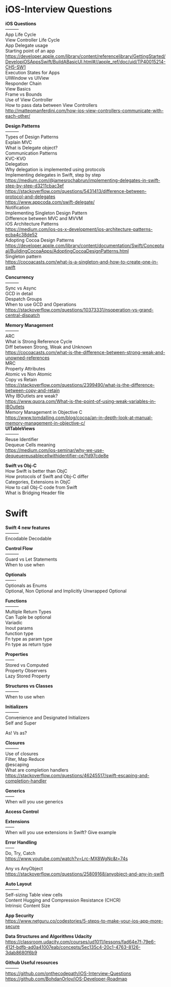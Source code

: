 # iOS-Interview Questions

<b>iOS Questions</b> <br />
——— <br />
App Life Cycle <br />
View Controller Life Cycle <br />
App Delegate usage <br />
Starting point of an app <br />
https://developer.apple.com/library/content/referencelibrary/GettingStarted/DevelopiOSAppsSwift/BuildABasicUI.html#//apple_ref/doc/uid/TP40015214-CH5-SW1 <br />
Execution States for Apps <br />
UIWindow vs UIView <br />
Responder Chain <br />
View Basics <br />
Frame vs Bounds <br />
Use of View Controller <br />
How to pass data between View Controllers <br />
http://matteomanferdini.com/how-ios-view-controllers-communicate-with-each-other/

<b>Design Patterns</b> <br />
——— <br />
Types of Design Patterns <br />
Explain MVC <br />
What is Delegate object? <br />
Communication Patterns <br />
KVC-KVO <br />
Delegation <br />
Why delegation is implemented using protocols <br />
Implementing delegates in Swift, step by step <br />
https://medium.com/@jamesrochabrun/implementing-delegates-in-swift-step-by-step-d3211cbac3ef <br />
https://stackoverflow.com/questions/5431413/difference-between-protocol-and-delegates <br />
https://www.appcoda.com/swift-delegate/ <br />
Notification <br />
Implementing Singleton Design Pattern<br />
Difference between MVC and MVVM<br />
iOS Architecture Patterns <br />
https://medium.com/ios-os-x-development/ios-architecture-patterns-ecba4c38de52<br />
Adopting Cocoa Design Patterns <br />
https://developer.apple.com/library/content/documentation/Swift/Conceptual/BuildingCocoaApps/AdoptingCocoaDesignPatterns.html<br />
Singleton pattern <br />
https://cocoacasts.com/what-is-a-singleton-and-how-to-create-one-in-swift <br />


<b>Concurrency</b> <br />
——— <br />
Sync vs Async <br />
GCD in detail <br />
Despatch Groups <br />
When to use GCD and Operations <br />
https://stackoverflow.com/questions/10373331/nsoperation-vs-grand-central-dispatch <br />

<b>Memory Management</b> <br />
——— <br />
ARC <br />
What is Strong Reference Cycle <br />
Diff between Strong, Weak and Unknown <br />
https://cocoacasts.com/what-is-the-difference-between-strong-weak-and-unowned-references<br />
MRC <br />
Property Attributes <br />
Atomic vs Non Atomic <br />
Copy vs Retain <br />
https://stackoverflow.com/questions/2399490/what-is-the-difference-between-copy-and-retain<br />
Why IBOutlets are weak?<br />
https://www.quora.com/What-is-the-point-of-using-weak-variables-in-IBOutlets<br />
Memory Management in Objective C <br />
https://www.tomdalling.com/blog/cocoa/an-in-depth-look-at-manual-memory-management-in-objective-c/<br />
<b>UITableViews</b> <br />
——— <br />
Reuse Identifier <br />
Dequeue Cells meaning <br /> https://medium.com/ios-seminar/why-we-use-dequeuereusablecellwithidentifier-ce7fd97cde8e

<b>Swift vs Obj-C</b> <br />
How Swift is better than ObjC<br />
How protocols of Swift and Obj-C differ<br />
Categories, Extensions in ObjC<br />
How to call Obj-C code from Swift<br />
What is Bridging Header file<br />

Swift
=======

<b>Swift 4 new features</b> <br />
——— <br />
Encodable Decodable <br />

<b>Control Flow</b> <br />
——— <br />
Guard vs Let Statements <br />
When to use when <br />

<b>Optionals </b> <br />
——- <br />
Optionals as Enums <br />
Optional, Non Optional and Implicitly Unwrapped Optional <br />

<b>Functions </b><br />
——— <br />
Multiple Return Types <br />
Can Tuple be optional <br />
Variadic <br />
Inout params <br />
function type <br />
Fn type as param type <br />
Fn type as return type <br />

<b>Properties</b> <br />
—— <br />
Stored vs Computed <br />
Property Observers <br />
Lazy Stored Property <br />

<b>Structures vs Classes </b> <br />
——— <br />
When to use when <br />

<b>Initializers </b><br />
——— <br />
Convenience and Designated Initializers <br />
Self and Super <br />

As! Vs as? <br />

<b>Closures </b><br />
——— <br />
Use of closures <br />
Filter, Map Reduce <br />
@escaping <br />
What are completion handlers <br />
https://stackoverflow.com/questions/46245517/swift-escaping-and-completion-handler

<b>Generics</b> <br />
—— <br />
When will you use generics <br />

<b>Access Control </b><br />

<b>Extensions</b> <br />
—— <br />
When will you use extensions in Swift? Give example <br />


<b>Error Handling</b> <br />
—— <br />
Do, Try, Catch  <br />
https://www.youtube.com/watch?v=Lrc-MX8WgNc&t=74s <br />

Any vs AnyObject <br />
https://stackoverflow.com/questions/25809168/anyobject-and-any-in-swift

<b>Auto Layout</b> <br />
——— <br />
Self-sizing Table view cells <br />
Content Hugging and Compression Resistance (CHCR) <br />
Intrinsic Content Size <br />

<b>App Security</b> <br />
https://www.netguru.co/codestories/5-steps-to-make-your-ios-app-more-secure

<b>Data Structures and Algorithms Udacity</b> <br />
https://classroom.udacity.com/courses/ud1011/lessons/fad64e7f-79e6-412f-bdfb-ad0a41007eab/concepts/5ec135c4-20c1-4763-8126-3dab8680f6b9

<b>Github Useful resources</b> <br />
———<br />
https://github.com/onthecodepath/iOS-Interview-Questions <br />
https://github.com/BohdanOrlov/iOS-Developer-Roadmap
